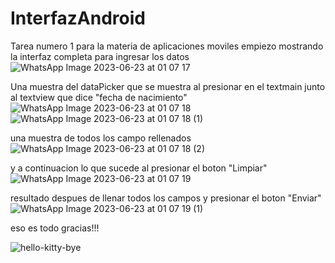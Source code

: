 # InterfazAndroid
Tarea numero 1 para la materia de aplicaciones moviles
empiezo mostrando la interfaz completa para ingresar los datos
![WhatsApp Image 2023-06-23 at 01 07 17](https://github.com/cumaki1234/InterfazAndroid/assets/129130678/a2da2ab3-cf86-40c9-bfa8-4a0cb4a0176d)

Una muestra del dataPicker que se muestra al presionar en el textmain junto al textview que dice "fecha de nacimiento"
![WhatsApp Image 2023-06-23 at 01 07 18](https://github.com/cumaki1234/InterfazAndroid/assets/129130678/4530d631-e3fe-4b7e-a4d0-2e0eeac487ff)
![WhatsApp Image 2023-06-23 at 01 07 18 (1)](https://github.com/cumaki1234/InterfazAndroid/assets/129130678/4826f4ca-2e45-481f-ab4c-13bbaca26902)


una muestra de todos los campo rellenados 
![WhatsApp Image 2023-06-23 at 01 07 18 (2)](https://github.com/cumaki1234/InterfazAndroid/assets/129130678/07ddffc9-91bf-4238-b23a-8e52f6b2ccc2)

y a continuacion lo que sucede al presionar el boton "Limpiar"
![WhatsApp Image 2023-06-23 at 01 07 19](https://github.com/cumaki1234/InterfazAndroid/assets/129130678/2c7d77d0-a811-4f50-b4a7-cf1230566c1f)

resultado despues de llenar todos los campos y presionar el boton "Enviar"
![WhatsApp Image 2023-06-23 at 01 07 19 (1)](https://github.com/cumaki1234/InterfazAndroid/assets/129130678/2e58f2e9-0b7d-41d8-adac-b757b3ea2d3b)


eso es todo gracias!!!

![hello-kitty-bye](https://github.com/cumaki1234/InterfazAndroid/assets/129130678/57a6b79e-c6b1-41b6-9f7e-866e86396daa)
